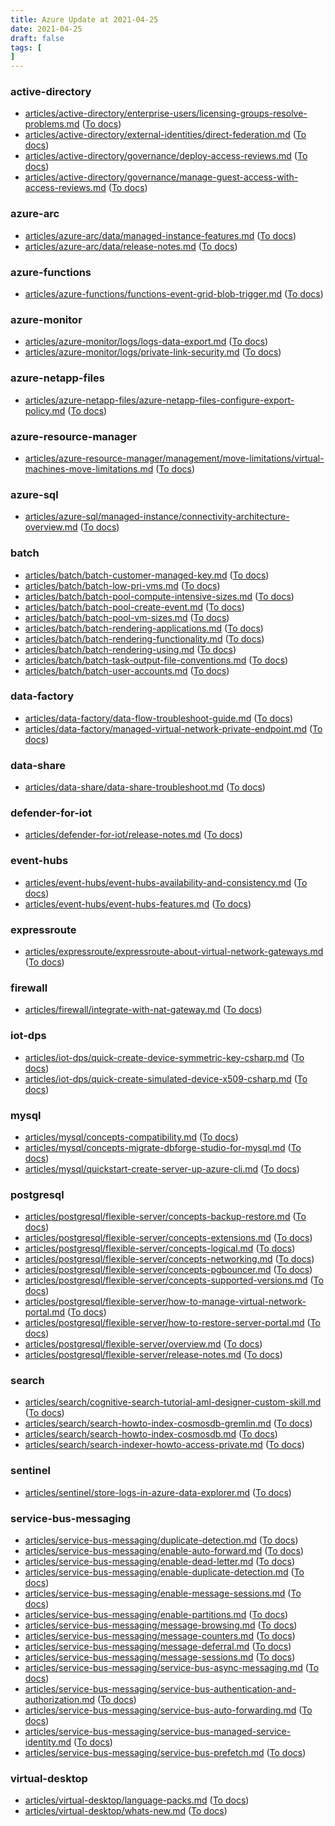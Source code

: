 ```yaml
---
title: Azure Update at 2021-04-25
date: 2021-04-25
draft: false
tags: [
]
---
```


### active-directory
- [articles/active-directory/enterprise-users/licensing-groups-resolve-problems.md](https://github.com/MicrosoftDocs/azure-docs/compare/05502c4..aba63ab#diff-338fb6e85cac4fc844289bd50a85514585e47d7513392f8f6a78cd8b43131f3f) ([To docs](https://docs.microsoft.com/en-us/azure/active-directory/enterprise-users/licensing-groups-resolve-problems?WT.mc_id=AZ-MVP-5003408))
- [articles/active-directory/external-identities/direct-federation.md](https://github.com/MicrosoftDocs/azure-docs/compare/05502c4..aba63ab#diff-676f9fb943502eff998a6760bb0e090b5e14391d42594ef30b7554410d8fed55) ([To docs](https://docs.microsoft.com/en-us/azure/active-directory/external-identities/direct-federation?WT.mc_id=AZ-MVP-5003408))
- [articles/active-directory/governance/deploy-access-reviews.md](https://github.com/MicrosoftDocs/azure-docs/compare/05502c4..aba63ab#diff-902120b6339b24e41f0563fbefa0c3797770c862181a32fe0ff025f11b274402) ([To docs](https://docs.microsoft.com/en-us/azure/active-directory/governance/deploy-access-reviews?WT.mc_id=AZ-MVP-5003408))
- [articles/active-directory/governance/manage-guest-access-with-access-reviews.md](https://github.com/MicrosoftDocs/azure-docs/compare/05502c4..aba63ab#diff-70ccb9ad67aa94fb45559c96b31c1ee6de8beecdf368f358b2a7045caf9591db) ([To docs](https://docs.microsoft.com/en-us/azure/active-directory/governance/manage-guest-access-with-access-reviews?WT.mc_id=AZ-MVP-5003408))
    
### azure-arc
- [articles/azure-arc/data/managed-instance-features.md](https://github.com/MicrosoftDocs/azure-docs/compare/05502c4..aba63ab#diff-b90aca940ca9ca9d814a6685049b14e705c028dd0f499e5960157e1c7b4f9e08) ([To docs](https://docs.microsoft.com/en-us/azure/azure-arc/data/managed-instance-features?WT.mc_id=AZ-MVP-5003408))
- [articles/azure-arc/data/release-notes.md](https://github.com/MicrosoftDocs/azure-docs/compare/05502c4..aba63ab#diff-fbb402b36080dd6f7acdc9f9240eabda55529d77604aac9acdbd0e004113a5f3) ([To docs](https://docs.microsoft.com/en-us/azure/azure-arc/data/release-notes?WT.mc_id=AZ-MVP-5003408))
    
### azure-functions
- [articles/azure-functions/functions-event-grid-blob-trigger.md](https://github.com/MicrosoftDocs/azure-docs/compare/05502c4..aba63ab#diff-cbe82f483a8ecee5c9c90b8817a8603dfe16ed79903e1ee8440b4d8f5cb38212) ([To docs](https://docs.microsoft.com/en-us/azure/azure-functions/functions-event-grid-blob-trigger?WT.mc_id=AZ-MVP-5003408))
    
### azure-monitor
- [articles/azure-monitor/logs/logs-data-export.md](https://github.com/MicrosoftDocs/azure-docs/compare/05502c4..aba63ab#diff-834eae563b56d5c0d4fb6776002ee8d9bde4783079d04089f016bba8ac424610) ([To docs](https://docs.microsoft.com/en-us/azure/azure-monitor/logs/logs-data-export?WT.mc_id=AZ-MVP-5003408))
- [articles/azure-monitor/logs/private-link-security.md](https://github.com/MicrosoftDocs/azure-docs/compare/05502c4..aba63ab#diff-e82591b5691fb4923339a04c4f4ffe13a1c656ee77369d34f35498d2b6fcdc55) ([To docs](https://docs.microsoft.com/en-us/azure/azure-monitor/logs/private-link-security?WT.mc_id=AZ-MVP-5003408))
    
### azure-netapp-files
- [articles/azure-netapp-files/azure-netapp-files-configure-export-policy.md](https://github.com/MicrosoftDocs/azure-docs/compare/05502c4..aba63ab#diff-d8d9efc186fe16543d339f304da835c7af6a1f1ff4862dec84ad3e9ff05e35c4) ([To docs](https://docs.microsoft.com/en-us/azure/azure-netapp-files/azure-netapp-files-configure-export-policy?WT.mc_id=AZ-MVP-5003408))
    
### azure-resource-manager
- [articles/azure-resource-manager/management/move-limitations/virtual-machines-move-limitations.md](https://github.com/MicrosoftDocs/azure-docs/compare/05502c4..aba63ab#diff-dfd00309801d87851f8ef8a5c7caf072a824ecb351e96051ab4f392af977eaec) ([To docs](https://docs.microsoft.com/en-us/azure/azure-resource-manager/management/move-limitations/virtual-machines-move-limitations?WT.mc_id=AZ-MVP-5003408))
    
### azure-sql
- [articles/azure-sql/managed-instance/connectivity-architecture-overview.md](https://github.com/MicrosoftDocs/azure-docs/compare/05502c4..aba63ab#diff-7d1974e18ee0447163893990fe8acf88e209b11d6cf2fe2089f65e38e0fd1e57) ([To docs](https://docs.microsoft.com/en-us/azure/azure-sql/managed-instance/connectivity-architecture-overview?WT.mc_id=AZ-MVP-5003408))
    
### batch
- [articles/batch/batch-customer-managed-key.md](https://github.com/MicrosoftDocs/azure-docs/compare/05502c4..aba63ab#diff-7d1c4ad06fb36fdd3c6e02f0abfda998232bbfad3ff54433e83082f00cb23a6e) ([To docs](https://docs.microsoft.com/en-us/azure/batch/batch-customer-managed-key?WT.mc_id=AZ-MVP-5003408))
- [articles/batch/batch-low-pri-vms.md](https://github.com/MicrosoftDocs/azure-docs/compare/05502c4..aba63ab#diff-74b9a2c59a06784515cd639b110c8b84a9aa12d666a96c1a565c8c94cbc789c0) ([To docs](https://docs.microsoft.com/en-us/azure/batch/batch-low-pri-vms?WT.mc_id=AZ-MVP-5003408))
- [articles/batch/batch-pool-compute-intensive-sizes.md](https://github.com/MicrosoftDocs/azure-docs/compare/05502c4..aba63ab#diff-5f647a276b79c855321542a923b35d5d6e3d625888aa1ae5d5b1c423a5239368) ([To docs](https://docs.microsoft.com/en-us/azure/batch/batch-pool-compute-intensive-sizes?WT.mc_id=AZ-MVP-5003408))
- [articles/batch/batch-pool-create-event.md](https://github.com/MicrosoftDocs/azure-docs/compare/05502c4..aba63ab#diff-8d20014f59b93d5b1d1a523796fe6512d13e5be18063e13345d9fb2a759f0f87) ([To docs](https://docs.microsoft.com/en-us/azure/batch/batch-pool-create-event?WT.mc_id=AZ-MVP-5003408))
- [articles/batch/batch-pool-vm-sizes.md](https://github.com/MicrosoftDocs/azure-docs/compare/05502c4..aba63ab#diff-4907a51eda11d0569762378dab346e2129dca5b0f82e75774b174d704ecf3a53) ([To docs](https://docs.microsoft.com/en-us/azure/batch/batch-pool-vm-sizes?WT.mc_id=AZ-MVP-5003408))
- [articles/batch/batch-rendering-applications.md](https://github.com/MicrosoftDocs/azure-docs/compare/05502c4..aba63ab#diff-929bfe4bf0ec99959f5c4da627ef3222a1a1adbf4d92c428d6757d6eae961368) ([To docs](https://docs.microsoft.com/en-us/azure/batch/batch-rendering-applications?WT.mc_id=AZ-MVP-5003408))
- [articles/batch/batch-rendering-functionality.md](https://github.com/MicrosoftDocs/azure-docs/compare/05502c4..aba63ab#diff-440447c76832e8af797ec31c4a4b975d7edb8a3f0564dbe4dbb5f34a6cebeeb3) ([To docs](https://docs.microsoft.com/en-us/azure/batch/batch-rendering-functionality?WT.mc_id=AZ-MVP-5003408))
- [articles/batch/batch-rendering-using.md](https://github.com/MicrosoftDocs/azure-docs/compare/05502c4..aba63ab#diff-a40b13493d2277725703f49dc6e9a96c432564cfa727c3e66de14e5f32d00381) ([To docs](https://docs.microsoft.com/en-us/azure/batch/batch-rendering-using?WT.mc_id=AZ-MVP-5003408))
- [articles/batch/batch-task-output-file-conventions.md](https://github.com/MicrosoftDocs/azure-docs/compare/05502c4..aba63ab#diff-0f2e23b9ffd09d7652b700b74858bcc5d7d89811100ed9b3e8a2d23c084b9dda) ([To docs](https://docs.microsoft.com/en-us/azure/batch/batch-task-output-file-conventions?WT.mc_id=AZ-MVP-5003408))
- [articles/batch/batch-user-accounts.md](https://github.com/MicrosoftDocs/azure-docs/compare/05502c4..aba63ab#diff-1d5f8f2ca32692084417b77b5dfb3da9a1c2deb12f5cb8df2a7fff34b7523cc1) ([To docs](https://docs.microsoft.com/en-us/azure/batch/batch-user-accounts?WT.mc_id=AZ-MVP-5003408))
    
### data-factory
- [articles/data-factory/data-flow-troubleshoot-guide.md](https://github.com/MicrosoftDocs/azure-docs/compare/05502c4..aba63ab#diff-8da16d3c9cad5c1a21e246ce4566a89f53a67f6b1feed087e764196f24fdd2b8) ([To docs](https://docs.microsoft.com/en-us/azure/data-factory/data-flow-troubleshoot-guide?WT.mc_id=AZ-MVP-5003408))
- [articles/data-factory/managed-virtual-network-private-endpoint.md](https://github.com/MicrosoftDocs/azure-docs/compare/05502c4..aba63ab#diff-f834f52cd5af6a9ea7fc1fdafd748b8d46e2a97a0f45a77c7069366706d6aa41) ([To docs](https://docs.microsoft.com/en-us/azure/data-factory/managed-virtual-network-private-endpoint?WT.mc_id=AZ-MVP-5003408))
    
### data-share
- [articles/data-share/data-share-troubleshoot.md](https://github.com/MicrosoftDocs/azure-docs/compare/05502c4..aba63ab#diff-ee908a038205d3f69bf91ab5bc76d9ec76cd6348690a39b068b934a9a202c20b) ([To docs](https://docs.microsoft.com/en-us/azure/data-share/data-share-troubleshoot?WT.mc_id=AZ-MVP-5003408))
    
### defender-for-iot
- [articles/defender-for-iot/release-notes.md](https://github.com/MicrosoftDocs/azure-docs/compare/05502c4..aba63ab#diff-dad1948462e8b23d2bfcebec7988e4f4bb8c055c8123939b9365ddc57c8a4848) ([To docs](https://docs.microsoft.com/en-us/azure/defender-for-iot/release-notes?WT.mc_id=AZ-MVP-5003408))
    
### event-hubs
- [articles/event-hubs/event-hubs-availability-and-consistency.md](https://github.com/MicrosoftDocs/azure-docs/compare/05502c4..aba63ab#diff-32e3b06ce0396ff2befe2ea6d594a80763e108537b38a90c4b6efd6ac7a3e4ad) ([To docs](https://docs.microsoft.com/en-us/azure/event-hubs/event-hubs-availability-and-consistency?WT.mc_id=AZ-MVP-5003408))
- [articles/event-hubs/event-hubs-features.md](https://github.com/MicrosoftDocs/azure-docs/compare/05502c4..aba63ab#diff-c8ea2838b63d931c85e4e2a43ff2f629ada7164213a8845943962c8295a8d226) ([To docs](https://docs.microsoft.com/en-us/azure/event-hubs/event-hubs-features?WT.mc_id=AZ-MVP-5003408))
    
### expressroute
- [articles/expressroute/expressroute-about-virtual-network-gateways.md](https://github.com/MicrosoftDocs/azure-docs/compare/05502c4..aba63ab#diff-ed79493eaca187b50553d95d66999c24b5716700df587956387276e7d3fd1ed6) ([To docs](https://docs.microsoft.com/en-us/azure/expressroute/expressroute-about-virtual-network-gateways?WT.mc_id=AZ-MVP-5003408))
    
### firewall
- [articles/firewall/integrate-with-nat-gateway.md](https://github.com/MicrosoftDocs/azure-docs/compare/05502c4..aba63ab#diff-079142ad5cfb81839a4dbed937c11d2656c56a875312c3491f0e5a8eb63bf258) ([To docs](https://docs.microsoft.com/en-us/azure/firewall/integrate-with-nat-gateway?WT.mc_id=AZ-MVP-5003408))
    
### iot-dps
- [articles/iot-dps/quick-create-device-symmetric-key-csharp.md](https://github.com/MicrosoftDocs/azure-docs/compare/05502c4..aba63ab#diff-bd01b4802d79a4f50cc08d254e5c8aa942ea5db1be8f0f301e9ed7b349bf5608) ([To docs](https://docs.microsoft.com/en-us/azure/iot-dps/quick-create-device-symmetric-key-csharp?WT.mc_id=AZ-MVP-5003408))
- [articles/iot-dps/quick-create-simulated-device-x509-csharp.md](https://github.com/MicrosoftDocs/azure-docs/compare/05502c4..aba63ab#diff-c7706481753b9bb38dd97b932f4d7a02f79ff9fb1af49e5087e5868a82668f5f) ([To docs](https://docs.microsoft.com/en-us/azure/iot-dps/quick-create-simulated-device-x509-csharp?WT.mc_id=AZ-MVP-5003408))
    
### mysql
- [articles/mysql/concepts-compatibility.md](https://github.com/MicrosoftDocs/azure-docs/compare/05502c4..aba63ab#diff-fceab7fb3f6ad5b3220559bb429cfeaaea0100e5bd625c401b75a435b2a48a6b) ([To docs](https://docs.microsoft.com/en-us/azure/mysql/concepts-compatibility?WT.mc_id=AZ-MVP-5003408))
- [articles/mysql/concepts-migrate-dbforge-studio-for-mysql.md](https://github.com/MicrosoftDocs/azure-docs/compare/05502c4..aba63ab#diff-c2abc490d2df2f16be913ad1b52b4e907d6c244e3af1056e4917ff84857594d5) ([To docs](https://docs.microsoft.com/en-us/azure/mysql/concepts-migrate-dbforge-studio-for-mysql?WT.mc_id=AZ-MVP-5003408))
- [articles/mysql/quickstart-create-server-up-azure-cli.md](https://github.com/MicrosoftDocs/azure-docs/compare/05502c4..aba63ab#diff-766435648cb3a895414de8b28875c9237f8f52e6cdf5e0d31c26db4874dd37e2) ([To docs](https://docs.microsoft.com/en-us/azure/mysql/quickstart-create-server-up-azure-cli?WT.mc_id=AZ-MVP-5003408))
    
### postgresql
- [articles/postgresql/flexible-server/concepts-backup-restore.md](https://github.com/MicrosoftDocs/azure-docs/compare/05502c4..aba63ab#diff-a3d73d900ca830c11fdc29211e3533954ba2b541075426e38d935bff7358d3b1) ([To docs](https://docs.microsoft.com/en-us/azure/postgresql/flexible-server/concepts-backup-restore?WT.mc_id=AZ-MVP-5003408))
- [articles/postgresql/flexible-server/concepts-extensions.md](https://github.com/MicrosoftDocs/azure-docs/compare/05502c4..aba63ab#diff-4157ec969257929db0317f076963c4b8e6a3c022241ae47c86463965b757ffe0) ([To docs](https://docs.microsoft.com/en-us/azure/postgresql/flexible-server/concepts-extensions?WT.mc_id=AZ-MVP-5003408))
- [articles/postgresql/flexible-server/concepts-logical.md](https://github.com/MicrosoftDocs/azure-docs/compare/05502c4..aba63ab#diff-dae26986fc187423dd0db8b101d85850d2fe5a327aea8c1143fff60605216d3d) ([To docs](https://docs.microsoft.com/en-us/azure/postgresql/flexible-server/concepts-logical?WT.mc_id=AZ-MVP-5003408))
- [articles/postgresql/flexible-server/concepts-networking.md](https://github.com/MicrosoftDocs/azure-docs/compare/05502c4..aba63ab#diff-c796233f36a8338683acf6d0136de25fd13fba1ff3c6aa3d4176889629e6d3fe) ([To docs](https://docs.microsoft.com/en-us/azure/postgresql/flexible-server/concepts-networking?WT.mc_id=AZ-MVP-5003408))
- [articles/postgresql/flexible-server/concepts-pgbouncer.md](https://github.com/MicrosoftDocs/azure-docs/compare/05502c4..aba63ab#diff-7029ede6677af106f9ed6196b252607621209489ca989d7de5fb08b64df576cc) ([To docs](https://docs.microsoft.com/en-us/azure/postgresql/flexible-server/concepts-pgbouncer?WT.mc_id=AZ-MVP-5003408))
- [articles/postgresql/flexible-server/concepts-supported-versions.md](https://github.com/MicrosoftDocs/azure-docs/compare/05502c4..aba63ab#diff-ab7c6faf1a0e9717718330c1da6b7479d977de0f5edff5d2f422eef9888e9304) ([To docs](https://docs.microsoft.com/en-us/azure/postgresql/flexible-server/concepts-supported-versions?WT.mc_id=AZ-MVP-5003408))
- [articles/postgresql/flexible-server/how-to-manage-virtual-network-portal.md](https://github.com/MicrosoftDocs/azure-docs/compare/05502c4..aba63ab#diff-db8e892a9e406f369ed1452e9c4f9dd486c6ec174671fcb279f6fcba97e30415) ([To docs](https://docs.microsoft.com/en-us/azure/postgresql/flexible-server/how-to-manage-virtual-network-portal?WT.mc_id=AZ-MVP-5003408))
- [articles/postgresql/flexible-server/how-to-restore-server-portal.md](https://github.com/MicrosoftDocs/azure-docs/compare/05502c4..aba63ab#diff-835a24c4bb7a799a2d346c911215fe725f65abd238c13bc197092777e1aac0dd) ([To docs](https://docs.microsoft.com/en-us/azure/postgresql/flexible-server/how-to-restore-server-portal?WT.mc_id=AZ-MVP-5003408))
- [articles/postgresql/flexible-server/overview.md](https://github.com/MicrosoftDocs/azure-docs/compare/05502c4..aba63ab#diff-30523ae9232fe63b0ab5555296ff9b5a40f82941f59507eb8dc5632889a711b8) ([To docs](https://docs.microsoft.com/en-us/azure/postgresql/flexible-server/overview?WT.mc_id=AZ-MVP-5003408))
- [articles/postgresql/flexible-server/release-notes.md](https://github.com/MicrosoftDocs/azure-docs/compare/05502c4..aba63ab#diff-23fa00916b781b3bce64d875017c5d5161c00e43a251981e536214b3373d7c93) ([To docs](https://docs.microsoft.com/en-us/azure/postgresql/flexible-server/release-notes?WT.mc_id=AZ-MVP-5003408))
    
### search
- [articles/search/cognitive-search-tutorial-aml-designer-custom-skill.md](https://github.com/MicrosoftDocs/azure-docs/compare/05502c4..aba63ab#diff-62a3fd54bb950e43a72fef404bf878b7426a72f831b77419a4c377363cddd46e) ([To docs](https://docs.microsoft.com/en-us/azure/search/cognitive-search-tutorial-aml-designer-custom-skill?WT.mc_id=AZ-MVP-5003408))
- [articles/search/search-howto-index-cosmosdb-gremlin.md](https://github.com/MicrosoftDocs/azure-docs/compare/05502c4..aba63ab#diff-ec685c3e925ebeb5308ceb7fba9fc8587a0e134e8fd2d870b9a1caf8716fbc62) ([To docs](https://docs.microsoft.com/en-us/azure/search/search-howto-index-cosmosdb-gremlin?WT.mc_id=AZ-MVP-5003408))
- [articles/search/search-howto-index-cosmosdb.md](https://github.com/MicrosoftDocs/azure-docs/compare/05502c4..aba63ab#diff-de900ebdf340b6d59e0667ba9bcfc731b5a9133713e7df9b4410319dd95e7a19) ([To docs](https://docs.microsoft.com/en-us/azure/search/search-howto-index-cosmosdb?WT.mc_id=AZ-MVP-5003408))
- [articles/search/search-indexer-howto-access-private.md](https://github.com/MicrosoftDocs/azure-docs/compare/05502c4..aba63ab#diff-a80809930967a7018485fcd764511af0c206f0a314b2bc7c58377b1d09ed7865) ([To docs](https://docs.microsoft.com/en-us/azure/search/search-indexer-howto-access-private?WT.mc_id=AZ-MVP-5003408))
    
### sentinel
- [articles/sentinel/store-logs-in-azure-data-explorer.md](https://github.com/MicrosoftDocs/azure-docs/compare/05502c4..aba63ab#diff-42c48af44e211c66a170575708d93a1f2097fa6ef17a9be9f94a019f7aa6d308) ([To docs](https://docs.microsoft.com/en-us/azure/sentinel/store-logs-in-azure-data-explorer?WT.mc_id=AZ-MVP-5003408))
    
### service-bus-messaging
- [articles/service-bus-messaging/duplicate-detection.md](https://github.com/MicrosoftDocs/azure-docs/compare/05502c4..aba63ab#diff-9d58ca0fae680ada705dd07ea5a227ff3f26cd7e69c1b954b577d393066ea776) ([To docs](https://docs.microsoft.com/en-us/azure/service-bus-messaging/duplicate-detection?WT.mc_id=AZ-MVP-5003408))
- [articles/service-bus-messaging/enable-auto-forward.md](https://github.com/MicrosoftDocs/azure-docs/compare/05502c4..aba63ab#diff-07d1f31f69daf045edfb043a4bdd7f7f3d884e34ba3d6745c912898f5c197fd4) ([To docs](https://docs.microsoft.com/en-us/azure/service-bus-messaging/enable-auto-forward?WT.mc_id=AZ-MVP-5003408))
- [articles/service-bus-messaging/enable-dead-letter.md](https://github.com/MicrosoftDocs/azure-docs/compare/05502c4..aba63ab#diff-b0b01ab8a904f26ea575053ef71bea88e9cd7ec531f633d4d2dfb2959d762572) ([To docs](https://docs.microsoft.com/en-us/azure/service-bus-messaging/enable-dead-letter?WT.mc_id=AZ-MVP-5003408))
- [articles/service-bus-messaging/enable-duplicate-detection.md](https://github.com/MicrosoftDocs/azure-docs/compare/05502c4..aba63ab#diff-e744df43c163d53a403fc95b6d667924f27f3b3d2e1f59aaae2efbca7ba80c8d) ([To docs](https://docs.microsoft.com/en-us/azure/service-bus-messaging/enable-duplicate-detection?WT.mc_id=AZ-MVP-5003408))
- [articles/service-bus-messaging/enable-message-sessions.md](https://github.com/MicrosoftDocs/azure-docs/compare/05502c4..aba63ab#diff-92b18d21bcac7c14da5f3f1514348425341d190c42763e8dfd7d7144069e3898) ([To docs](https://docs.microsoft.com/en-us/azure/service-bus-messaging/enable-message-sessions?WT.mc_id=AZ-MVP-5003408))
- [articles/service-bus-messaging/enable-partitions.md](https://github.com/MicrosoftDocs/azure-docs/compare/05502c4..aba63ab#diff-f5d624b48f86558c35172eb4a7b38562a9520c796b66b5ec16708a539abf406f) ([To docs](https://docs.microsoft.com/en-us/azure/service-bus-messaging/enable-partitions?WT.mc_id=AZ-MVP-5003408))
- [articles/service-bus-messaging/message-browsing.md](https://github.com/MicrosoftDocs/azure-docs/compare/05502c4..aba63ab#diff-99af4b8a4ef0a956b91b1f15d64c21fa841afea0a94914f6a90eab24cf51bb4c) ([To docs](https://docs.microsoft.com/en-us/azure/service-bus-messaging/message-browsing?WT.mc_id=AZ-MVP-5003408))
- [articles/service-bus-messaging/message-counters.md](https://github.com/MicrosoftDocs/azure-docs/compare/05502c4..aba63ab#diff-1170fe4d6ea958af81c2a9d67c2ecaaa57440f8ce71569a4b62e7572dceec07d) ([To docs](https://docs.microsoft.com/en-us/azure/service-bus-messaging/message-counters?WT.mc_id=AZ-MVP-5003408))
- [articles/service-bus-messaging/message-deferral.md](https://github.com/MicrosoftDocs/azure-docs/compare/05502c4..aba63ab#diff-55589f633f1ac0a05a09b260a517cb7f278325d62c3d3b10bec3cdf1d56a8259) ([To docs](https://docs.microsoft.com/en-us/azure/service-bus-messaging/message-deferral?WT.mc_id=AZ-MVP-5003408))
- [articles/service-bus-messaging/message-sessions.md](https://github.com/MicrosoftDocs/azure-docs/compare/05502c4..aba63ab#diff-c199ba8db5ab5cb5500859e117004b0ad580ec6bf37fde64359a1f4414ae8e40) ([To docs](https://docs.microsoft.com/en-us/azure/service-bus-messaging/message-sessions?WT.mc_id=AZ-MVP-5003408))
- [articles/service-bus-messaging/service-bus-async-messaging.md](https://github.com/MicrosoftDocs/azure-docs/compare/05502c4..aba63ab#diff-bc690973e99f9089803cbcc7321187d22432fa23fd6175d7943d38d5833a5581) ([To docs](https://docs.microsoft.com/en-us/azure/service-bus-messaging/service-bus-async-messaging?WT.mc_id=AZ-MVP-5003408))
- [articles/service-bus-messaging/service-bus-authentication-and-authorization.md](https://github.com/MicrosoftDocs/azure-docs/compare/05502c4..aba63ab#diff-aa565460bf4b22ad3298c1f00cb40fb6654ff9039844c3140e22c1101156656f) ([To docs](https://docs.microsoft.com/en-us/azure/service-bus-messaging/service-bus-authentication-and-authorization?WT.mc_id=AZ-MVP-5003408))
- [articles/service-bus-messaging/service-bus-auto-forwarding.md](https://github.com/MicrosoftDocs/azure-docs/compare/05502c4..aba63ab#diff-8e6c55f972d6e2f81348105e89382e953bf537ef43e37c209f0997da8411bece) ([To docs](https://docs.microsoft.com/en-us/azure/service-bus-messaging/service-bus-auto-forwarding?WT.mc_id=AZ-MVP-5003408))
- [articles/service-bus-messaging/service-bus-managed-service-identity.md](https://github.com/MicrosoftDocs/azure-docs/compare/05502c4..aba63ab#diff-7a261fe8bd22075ea6724f67b89e0e728f2c075e2c5ff1faf7d0f26b52ffad3c) ([To docs](https://docs.microsoft.com/en-us/azure/service-bus-messaging/service-bus-managed-service-identity?WT.mc_id=AZ-MVP-5003408))
- [articles/service-bus-messaging/service-bus-prefetch.md](https://github.com/MicrosoftDocs/azure-docs/compare/05502c4..aba63ab#diff-4524b0cce370151293053a9182a1cbce586153ec075a62092a4ec866b56fb32d) ([To docs](https://docs.microsoft.com/en-us/azure/service-bus-messaging/service-bus-prefetch?WT.mc_id=AZ-MVP-5003408))
    
### virtual-desktop
- [articles/virtual-desktop/language-packs.md](https://github.com/MicrosoftDocs/azure-docs/compare/05502c4..aba63ab#diff-9e31ebaa9d54663bc0ea12243289c7fd224d7f570ed52539f1db0a6ce51292b9) ([To docs](https://docs.microsoft.com/en-us/azure/virtual-desktop/language-packs?WT.mc_id=AZ-MVP-5003408))
- [articles/virtual-desktop/whats-new.md](https://github.com/MicrosoftDocs/azure-docs/compare/05502c4..aba63ab#diff-9f69d8ccad111fa07cbcd8495445c59df0872c330199e3e90c7efdadb4fbe67a) ([To docs](https://docs.microsoft.com/en-us/azure/virtual-desktop/whats-new?WT.mc_id=AZ-MVP-5003408))
    
